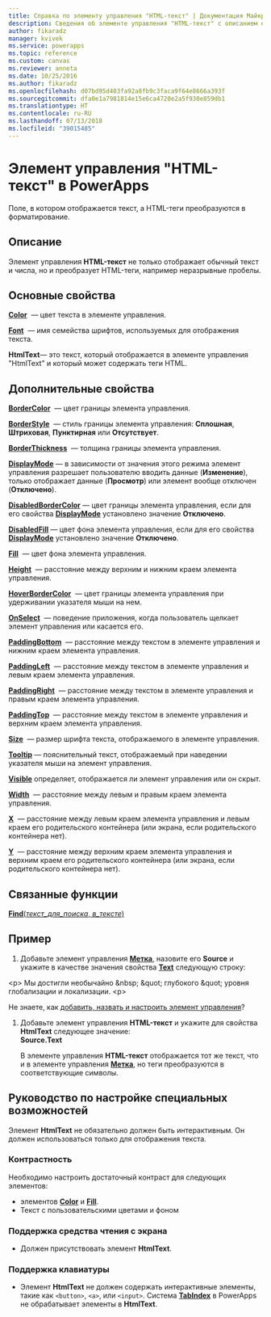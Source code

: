 ```yaml
---
title: Справка по элементу управления "HTML-текст" | Документация Майкрософт
description: Сведения об элементе управления "HTML-текст" с описанием его свойств и примерами
author: fikaradz
manager: kvivek
ms.service: powerapps
ms.topic: reference
ms.custom: canvas
ms.reviewer: anneta
ms.date: 10/25/2016
ms.author: fikaradz
ms.openlocfilehash: d07bd95d403fa92a8fb9c3faca9f64e8666a393f
ms.sourcegitcommit: dfa0e1a7981814e15e6ca4720e2a5f930e859db1
ms.translationtype: HT
ms.contentlocale: ru-RU
ms.lasthandoff: 07/13/2018
ms.locfileid: "39015485"
---
```

# <a name="html-text-control-in-powerapps"></a>Элемент управления "HTML-текст" в PowerApps
Поле, в котором отображается текст, а HTML-теги преобразуются в форматирование.

## <a name="description"></a>Описание
Элемент управления **HTML-текст** не только отображает обычный текст и числа, но и преобразует HTML-теги, например неразрывные пробелы.

## <a name="key-properties"></a>Основные свойства
**[Color](properties-color-border.md)**  — цвет текста в элементе управления.

**[Font](properties-text.md)**  — имя семейства шрифтов, используемых для отображения текста.

**HtmlText**— это текст, который отображается в элементе управления "HtmlText" и который может содержать теги HTML.

## <a name="additional-properties"></a>Дополнительные свойства
**[BorderColor](properties-color-border.md)**  — цвет границы элемента управления.

**[BorderStyle](properties-color-border.md)**  — стиль границы элемента управления: **Сплошная**, **Штриховая**, **Пунктирная** или **Отсутствует**.

**[BorderThickness](properties-color-border.md)**  — толщина границы элемента управления.

**[DisplayMode](properties-core.md)** — в зависимости от значения этого режима элемент управления разрешает пользователю вводить данные (**Изменение**), только отображает данные (**Просмотр**) или элемент вообще отключен (**Отключено**).

**[DisabledBorderColor](properties-color-border.md)** — цвет границы элемента управления, если для его свойства **[DisplayMode](properties-core.md)** установлено значение **Отключено**.

**[DisabledFill](properties-color-border.md)** — цвет фона элемента управления, если для его свойства **[DisplayMode](properties-core.md)** установлено значение **Отключено**.

**[Fill](properties-color-border.md)**  — цвет фона элемента управления.

**[Height](properties-size-location.md)**  — расстояние между верхним и нижним краем элемента управления.

**[HoverBorderColor](properties-color-border.md)**  — цвет границы элемента управления при удерживании указателя мыши на нем.

**[OnSelect](properties-core.md)**  — поведение приложения, когда пользователь щелкает элемент управления или касается его.

**[PaddingBottom](properties-size-location.md)**  — расстояние между текстом в элементе управления и нижним краем элемента управления.

**[PaddingLeft](properties-size-location.md)**  — расстояние между текстом в элементе управления и левым краем элемента управления.

**[PaddingRight](properties-size-location.md)**  — расстояние между текстом в элементе управления и правым краем элемента управления.

**[PaddingTop](properties-size-location.md)**  — расстояние между текстом в элементе управления и верхним краем элемента управления.

**[Size](properties-text.md)**  — размер шрифта текста, отображаемого в элементе управления.

**[Tooltip](properties-core.md)** — пояснительный текст, отображаемый при наведении указателя мыши на элемент управления.

**[Visible](properties-core.md)** определяет, отображается ли элемент управления или он скрыт.

**[Width](properties-size-location.md)**  — расстояние между левым и правым краем элемента управления.

**[X](properties-size-location.md)**  — расстояние между левым краем элемента управления и левым краем его родительского контейнера (или экрана, если родительского контейнера нет).

**[Y](properties-size-location.md)**  — расстояние между верхним краем элемента управления и верхним краем его родительского контейнера (или экрана, если родительского контейнера нет).

## <a name="related-functions"></a>Связанные функции
[**Find**(*текст_для_поиска*, *в_тексте*)](../functions/function-find.md)

## <a name="example"></a>Пример
1. Добавьте элемент управления **[Метка](control-text-box.md)**, назовите его **Source** и укажите в качестве значения свойства **[Text](properties-core.md)** следующую строку:

\<p> Мы достигли необычайно \&nbsp; \&quot; глубокого \&quot; уровня глобализации и локализации. \<p>

Не знаете, как [добавить, назвать и настроить элемент управления](../add-configure-controls.md)?

1. Добавьте элемент управления **HTML-текст** и укажите для свойства **HtmlText** следующее значение:<br>
   **Source.Text**
   
     В элементе управления **HTML-текст** отображается тот же текст, что и в элементе управления **[Метка](control-text-box.md)**, но теги преобразуются в соответствующие символы.


## <a name="accessibility-guidelines"></a>Руководство по настройке специальных возможностей
Элемент **HtmlText** не обязательно должен быть интерактивным. Он должен использоваться только для отображения текста.

### <a name="color-contrast"></a>Контрастность
Необходимо настроить достаточный контраст для следующих элементов:
* элементов **[Color](properties-color-border.md)** и **[Fill](properties-color-border.md)**.
* Текст с пользовательскими цветами и фоном

### <a name="screen-reader-support"></a>Поддержка средства чтения с экрана
* Должен присутствовать элемент **HtmlText**.

### <a name="keyboard-support"></a>Поддержка клавиатуры
* Элемент **HtmlText** не должен содержать интерактивные элементы, такие как `<button>`, `<a>`, или `<input>`. Система **[TabIndex](properties-accessibility.md)** в PowerApps не обрабатывает элементы в **HtmlText**.
